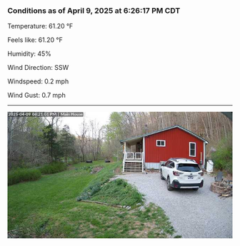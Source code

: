 ### Conditions as of April 9, 2025 at 6:26:17 PM CDT 

Temperature: 61.20 &deg;F

Feels like: 61.20 &deg;F

Humidity: 45%

Wind Direction: SSW

Windspeed: 0.2 mph

Wind Gust: 0.7 mph

---

<img src="./images/latest.jpeg"/>

